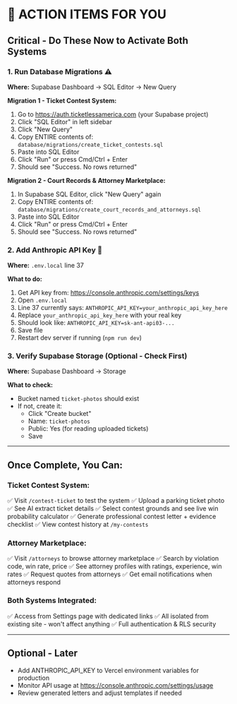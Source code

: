 # 🚨 ACTION ITEMS FOR YOU

## Critical - Do These Now to Activate Both Systems

### 1. Run Database Migrations ⚠️
**Where:** Supabase Dashboard → SQL Editor → New Query

**Migration 1 - Ticket Contest System:**
1. Go to https://auth.ticketlessamerica.com (your Supabase project)
2. Click "SQL Editor" in left sidebar
3. Click "New Query"
4. Copy ENTIRE contents of: `database/migrations/create_ticket_contests.sql`
5. Paste into SQL Editor
6. Click "Run" or press Cmd/Ctrl + Enter
7. Should see "Success. No rows returned"

**Migration 2 - Court Records & Attorney Marketplace:**
1. In Supabase SQL Editor, click "New Query" again
2. Copy ENTIRE contents of: `database/migrations/create_court_records_and_attorneys.sql`
3. Paste into SQL Editor
4. Click "Run" or press Cmd/Ctrl + Enter
5. Should see "Success. No rows returned"

### 2. Add Anthropic API Key 🔑
**Where:** `.env.local` line 37

**What to do:**
1. Get API key from: https://console.anthropic.com/settings/keys
2. Open `.env.local`
3. Line 37 currently says: `ANTHROPIC_API_KEY=your_anthropic_api_key_here`
4. Replace `your_anthropic_api_key_here` with your real key
5. Should look like: `ANTHROPIC_API_KEY=sk-ant-api03-...`
6. Save file
7. Restart dev server if running (`npm run dev`)

### 3. Verify Supabase Storage (Optional - Check First)
**Where:** Supabase Dashboard → Storage

**What to check:**
- Bucket named `ticket-photos` should exist
- If not, create it:
  - Click "Create bucket"
  - Name: `ticket-photos`
  - Public: Yes (for reading uploaded tickets)
  - Save

---

## Once Complete, You Can:

### Ticket Contest System:
✅ Visit `/contest-ticket` to test the system
✅ Upload a parking ticket photo
✅ See AI extract ticket details
✅ Select contest grounds and see live win probability calculator
✅ Generate professional contest letter + evidence checklist
✅ View contest history at `/my-contests`

### Attorney Marketplace:
✅ Visit `/attorneys` to browse attorney marketplace
✅ Search by violation code, win rate, price
✅ See attorney profiles with ratings, experience, win rates
✅ Request quotes from attorneys
✅ Get email notifications when attorneys respond

### Both Systems Integrated:
✅ Access from Settings page with dedicated links
✅ All isolated from existing site - won't affect anything
✅ Full authentication & RLS security

---

## Optional - Later
- Add ANTHROPIC_API_KEY to Vercel environment variables for production
- Monitor API usage at https://console.anthropic.com/settings/usage
- Review generated letters and adjust templates if needed
